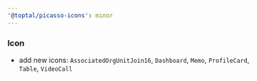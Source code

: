 ```yaml
---
'@toptal/picasso-icons': minor
---
```


### Icon

- add new icons: `AssociatedOrgUnitJoin16`, `Dashboard`, `Memo`, `ProfileCard`, `Table`, `VideoCall`
